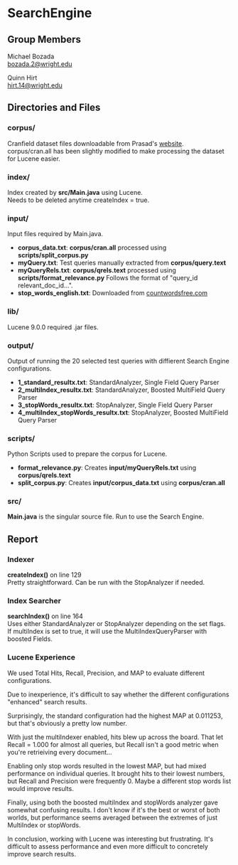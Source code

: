 # SearchEngine

## Group Members
Michael Bozada  
bozada.2@wright.edu  

Quinn Hirt  
hirt.14@wright.edu  


## Directories and Files
### corpus/  
Cranfield dataset files downloadable from Prasad's [website](https://web1.cs.wright.edu/~tkprasad/courses/cs7800/cs7800.html).  
corpus/cran.all has been slightly modified to make processing the dataset for Lucene easier.

### index/
Index created by __src/Main.java__ using Lucene.  
Needs to be deleted anytime createIndex = true.

### input/
Input files required by Main.java.  
- __corpus_data.txt__: __corpus/cran.all__ processed using __scripts/split_corpus.py__
- __myQuery.txt__: Test queries manually extracted from __corpus/query.text__
- __myQueryRels.txt__: __corpus/qrels.text__ processed using __scripts/format_relevance.py__ Follows the format of "query_id relevant_doc_id...".
- __stop_words_english.txt__: Downloaded from [countwordsfree.com](https://countwordsfree.com/stopwords)

### lib/
Lucene 9.0.0 required .jar files.

### output/
Output of running the 20 selected test queries with diffierent Search Engine configurations.
- __1_standard_resultx.txt__: StandardAnalyzer, Single Field Query Parser
- __2_multiIndex_resultx.txt__: StandardAnalyzer, Boosted MultiField Query Parser
- __3_stopWords_resultx.txt__: StopAnalyzer, Single Field Query Parser
- __4_multiIndex_stopWords_resultx.txt__: StopAnalyzer, Boosted MultiField Query Parser

### scripts/
Python Scripts used to prepare the corpus for Lucene.
- __format_relevance.py__: Creates __input/myQueryRels.txt__ using __corpus/qrels.text__
- __split_corpus.py__: Creates __input/corpus_data.txt__ using __corpus/cran.all__

### src/
__Main.java__ is the singular source file. Run to use the Search Engine.

## Report
### Indexer
__createIndex()__ on line 129  
Pretty straightforward. Can be run with the StopAnalyzer if needed.  

### Index Searcher
__searchIndex()__ on line 164  
Uses either StandardAnalyzer or StopAnalyzer depending on the set flags.  
If multiIndex is set to true, it will use the MultiIndexQueryParser with boosted Fields.  

### Lucene Experience
We used Total Hits, Recall, Precision, and MAP to evaluate different configurations.  

Due to inexperience, it's difficult to say whether the different configurations "enhanced" search results.  

Surprisingly, the standard configuration had the highest MAP at 0.011253, but that's obviously a pretty low number.  

With just the multiIndexer enabled, hits blew up across the board. That let Recall = 1.000 for almost all queries, but Recall isn't a good metric when you're retrieiving every document...  

Enabling only stop words resulted in the lowest MAP, but had mixed performance on individual queries. It brought hits to their lowest numbers, but Recall and Precision were frequently 0. Maybe a different stop words list would improve results.  

Finally, using both the boosted multiIndex and stopWords analyzer gave somewhat confusing results. I don't know if it's the best or worst of both worlds, but performance seems averaged between the extremes of just MultiIndex or stopWords.  

In conclusion, working with Lucene was interesting but frustrating. It's difficult to assess performance and even more difficult to concretely improve search results.  